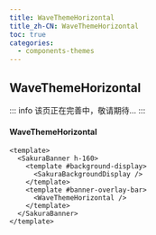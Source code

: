 ```yaml
---
title: WaveThemeHorizontal
title_zh-CN: WaveThemeHorizontal
toc: true
categories:
  - components-themes
---
```


## WaveThemeHorizontal

::: info
该页正在完善中，敬请期待...
:::

<!-- TODO: -->

#### WaveThemeHorizontal

```vue
<template>
  <SakuraBanner h-160>
    <template #background-display>
      <SakuraBackgroundDisplay />
    </template>
    <template #banner-overlay-bar>
      <WaveThemeHorizontal />
    </template>
  </SakuraBanner>
</template>
```

<WaveThemeHorizontalPG />
